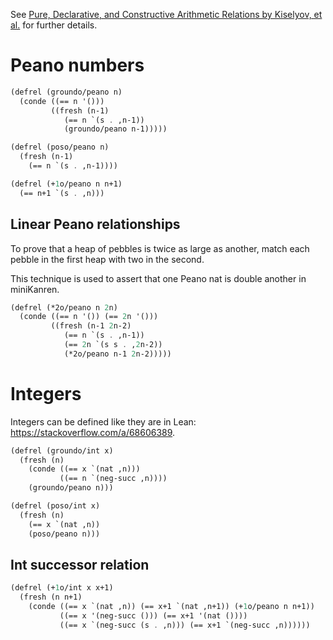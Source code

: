 See [Pure, Declarative, and Constructive Arithmetic Relations by Kiselyov, et al.](https://okmij.org/ftp/Prolog/Arithm/arithm.pdf) for further details.

# Peano numbers

```scheme
(defrel (groundo/peano n)
  (conde ((== n '()))
         ((fresh (n-1)
            (== n `(s . ,n-1))
            (groundo/peano n-1)))))
```

```scheme
(defrel (poso/peano n)
  (fresh (n-1)
    (== n `(s . ,n-1))))
```

```scheme
(defrel (+1o/peano n n+1)
  (== n+1 `(s . ,n)))
```

## Linear Peano relationships

To prove that a heap of pebbles is twice as large as another, match each pebble in the first heap with two in the second.

This technique is used to assert that one Peano nat is double another in miniKanren.

```scheme
(defrel (*2o/peano n 2n)
  (conde ((== n '()) (== 2n '()))
         ((fresh (n-1 2n-2)
            (== n `(s . ,n-1))
            (== 2n `(s s . ,2n-2))
            (*2o/peano n-1 2n-2)))))
```


# Integers

Integers can be defined like they are in Lean: https://stackoverflow.com/a/68606389.

```scheme
(defrel (groundo/int x)
  (fresh (n)
    (conde ((== x `(nat ,n)))
           ((== n `(neg-succ ,n))))
    (groundo/peano n)))
```

```scheme
(defrel (poso/int x)
  (fresh (n)
    (== x `(nat ,n))
    (poso/peano n)))
```

## Int successor relation

```scheme
(defrel (+1o/int x x+1)
  (fresh (n n+1)
    (conde ((== x `(nat ,n)) (== x+1 `(nat ,n+1)) (+1o/peano n n+1))
           ((== x '(neg-succ ())) (== x+1 '(nat ())))
           ((== x `(neg-succ (s . ,n))) (== x+1 `(neg-succ ,n))))))
```

